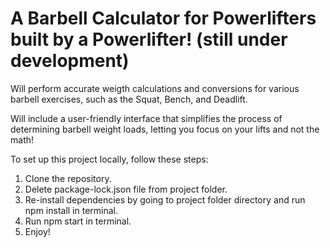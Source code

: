 # A Barbell Calculator for Powerlifters built by a Powerlifter! (still under development)

Will perform accurate weigth calculations and conversions for various barbell exercises, such as the Squat, Bench, and Deadlift.

Will include a user-friendly interface that simplifies the process of determining barbell weight loads, letting you focus on your lifts and not the math!

To set up this project locally, follow these steps:

1. Clone the repository.
2. Delete package-lock.json file from project folder.
3. Re-install dependencies by going to project folder directory and run npm install in terminal.
4. Run npm start in terminal.
5. Enjoy!
